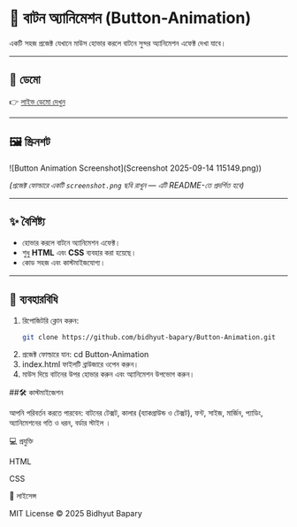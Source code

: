# 🎨 বাটন অ্যানিমেশন (Button-Animation)

একটি সহজ প্রজেক্ট যেখানে মাউস হোভার করলে বাটনে সুন্দর অ্যানিমেশন এফেক্ট দেখা যাবে।  

---

## 🔗 ডেমো  
👉 [লাইভ ডেমো দেখুন](https://bidhyut-bapary.github.io/Button-Animation/)  

---

## 🖼️ স্ক্রিনশট  

![Button Animation Screenshot](Screenshot 2025-09-14 115149.png)) 

*(প্রজেক্ট ফোল্ডারে একটি `screenshot.png` ছবি রাখুন — এটি README-তে প্রদর্শিত হবে)*  

---

## ✨ বৈশিষ্ট্য  

- হোভার করলে বাটনে অ্যানিমেশন এফেক্ট।  
- শুধু **HTML** এবং **CSS** ব্যবহার করা হয়েছে।  
- কোড সহজ এবং কাস্টমাইজযোগ্য।  

---

## 🚀 ব্যবহারবিধি  

1. রিপোজিটরি ক্লোন করুন:  
   ```bash
   git clone https://github.com/bidhyut-bapary/Button-Animation.git
2. প্রজেক্ট ফোল্ডারে যান:
     cd Button-Animation
3. index.html ফাইলটি ব্রাউজারে ওপেন করুন।
4. মাউস দিয়ে বাটনের উপর হোভার করুন এবং অ্যানিমেশন উপভোগ করুন।

##🛠️ কাস্টমাইজেশন

আপনি পরিবর্তন করতে পারবেন: বাটনের টেক্সট, কালার (ব্যাকগ্রাউন্ড ও টেক্সট), ফন্ট, সাইজ, মার্জিন, প্যাডিং, অ্যানিমেশনের গতি ও ধরন, বর্ডার স্টাইল ।

💻 প্রযুক্তি

HTML

CSS

📜 লাইসেন্স

MIT License © 2025 Bidhyut Bapary
